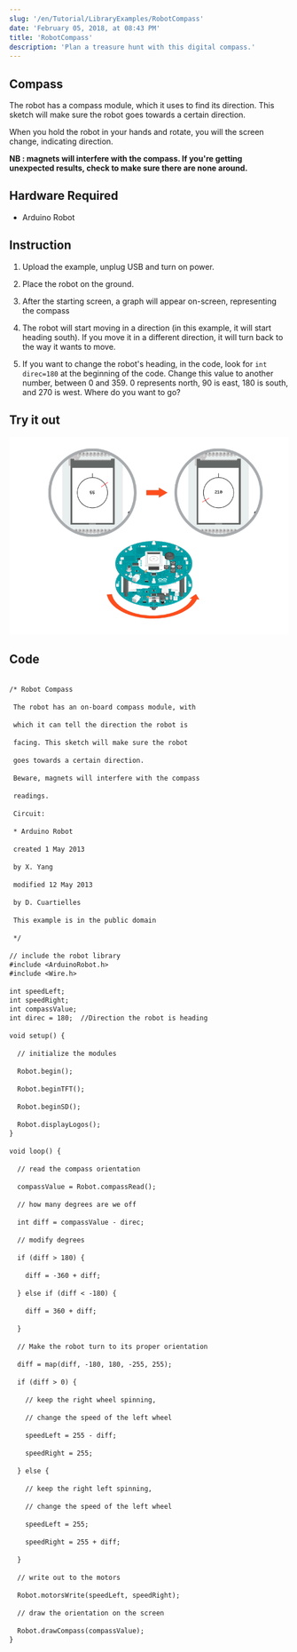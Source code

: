 ```yaml
---
slug: '/en/Tutorial/LibraryExamples/RobotCompass'
date: 'February 05, 2018, at 08:43 PM'
title: 'RobotCompass'
description: 'Plan a treasure hunt with this digital compass.'
---
```


## Compass

The robot has a compass module, which it uses to find its direction. This sketch will make sure the robot goes towards a certain direction.

When you hold the robot in your hands and rotate, you will the screen change, indicating direction.

**NB : magnets will interfere with the compass. If you're getting unexpected results, check to make sure there are none around.**

## Hardware Required

- Arduino Robot

## Instruction

1. Upload the example, unplug USB and turn on power.

2. Place the robot on the ground.

3. After the starting screen, a graph will appear on-screen, representing the compass

4. The robot will start moving in a direction (in this example, it will start heading south). If you move it in a different direction,   it will turn back to the way it wants to move.

5. If you want to change the robot's heading, in the code, look for `int direc=180` at the beginning of the code. Change this value to another number, between 0 and 359. 0 represents north, 90 is east, 180 is south, and 270 is west. Where do you want to go?

## Try it out

![Check how the compass works](assets/LottieLemon_illustration_compass_780.png)



## Code

```arduino

/* Robot Compass

 The robot has an on-board compass module, with

 which it can tell the direction the robot is

 facing. This sketch will make sure the robot

 goes towards a certain direction.

 Beware, magnets will interfere with the compass

 readings.

 Circuit:

 * Arduino Robot

 created 1 May 2013

 by X. Yang

 modified 12 May 2013

 by D. Cuartielles

 This example is in the public domain

 */

// include the robot library
#include <ArduinoRobot.h>
#include <Wire.h>

int speedLeft;
int speedRight;
int compassValue;
int direc = 180;  //Direction the robot is heading

void setup() {

  // initialize the modules

  Robot.begin();

  Robot.beginTFT();

  Robot.beginSD();

  Robot.displayLogos();
}

void loop() {

  // read the compass orientation

  compassValue = Robot.compassRead();

  // how many degrees are we off

  int diff = compassValue - direc;

  // modify degrees

  if (diff > 180) {

    diff = -360 + diff;

  } else if (diff < -180) {

    diff = 360 + diff;

  }

  // Make the robot turn to its proper orientation

  diff = map(diff, -180, 180, -255, 255);

  if (diff > 0) {

    // keep the right wheel spinning,

    // change the speed of the left wheel

    speedLeft = 255 - diff;

    speedRight = 255;

  } else {

    // keep the right left spinning,

    // change the speed of the left wheel

    speedLeft = 255;

    speedRight = 255 + diff;

  }

  // write out to the motors

  Robot.motorsWrite(speedLeft, speedRight);

  // draw the orientation on the screen

  Robot.drawCompass(compassValue);
}
```